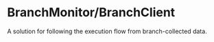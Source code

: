 # BranchMonitor/BranchClient

A solution for following the execution flow from branch-collected data.
